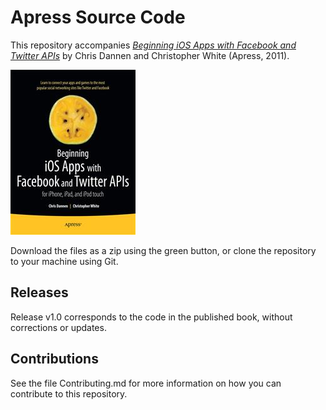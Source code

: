 # Apress Source Code

This repository accompanies [*Beginning iOS Apps with Facebook and Twitter APIs*](http://www.apress.com/9781430235422) by Chris Dannen and Christopher White (Apress, 2011).

![Cover image](9781430235422.jpg)

Download the files as a zip using the green button, or clone the repository to your machine using Git.

## Releases

Release v1.0 corresponds to the code in the published book, without corrections or updates.

## Contributions

See the file Contributing.md for more information on how you can contribute to this repository.
